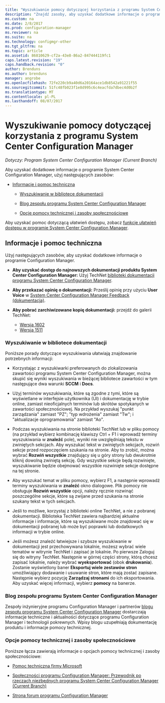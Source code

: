 ```yaml
---
title: "Wyszukiwanie pomocy dotyczącej korzystania z programu System Center Configuration Manager | Dokumentacja firmy Microsoft"
description: "Znajdź zasoby, aby uzyskać dodatkowe informacje o programie System Center Configuration Manager."
ms.custom: na
ms.date: 2/8/2017
ms.prod: configuration-manager
ms.reviewer: na
ms.suite: na
ms.technology: configmgr-other
ms.tgt_pltfrm: na
ms.topic: article
ms.assetid: 86810629-cf2a-43e8-86a2-847444119fc1
caps.latest.revision: "19"
caps.handback.revision: "0"
author: Brenduns
ms.author: brenduns
manager: angrobe
ms.openlocfilehash: 72fe220cb9a40d6a20164ace1db8542a91221f55
ms.sourcegitcommit: 51fc48fb023f1e8d995c6c4eacfda7dbec4d0b2f
ms.translationtype: MT
ms.contentlocale: pl-PL
ms.lasthandoff: 08/07/2017
---
```

# <a name="find-help-for-using-system-center-configuration-manager"></a>Wyszukiwanie pomocy dotyczącej korzystania z programu System Center Configuration Manager

*Dotyczy: Program System Center Configuration Manager (Current Branch)*

Aby uzyskać dodatkowe informacje o programie System Center Configuration Manager, użyj następujących zasobów:  

-   [Informacje i pomoc techniczna](#bkmk_Info)  

    -   [Wyszukiwanie w bibliotece dokumentacji](#BKMK_SearchTips)  

    -   [Blog zespołu programu System Center Configuration Manager](#BKMK_ProductGroupBlog)  
    -   [Opcje pomocy technicznej i zasoby społecznościowe](#BKMK_SupportOptions)

  Aby uzyskać pomoc dotyczącą ułatwień dostępu, zobacz [funkcje ułatwień dostępu w programie System Center Configuration Manager](../../core/understand/accessibility-features.md).

##  <a name="bkmk_Info"></a> Informacje i pomoc techniczna  
 Użyj następujących zasobów, aby uzyskać dodatkowe informacje o programie Configuration Manager.  

-   **Aby uzyskać dostęp do najnowszych dokumentacji produktu System Center Configuration Manager:** Użyj TechNet [biblioteki dokumentacji programu System Center Configuration Manager](http://go.microsoft.com/fwlink/p/?LinkId=691974).

-   **Aby przekazać opinię o dokumentacji:** Prześlij opinię przy użyciu **User Voice** w [System Center Configuration Manager Feedback (dokumentacja)](https://configurationmanager.uservoice.com/forums/300492-ideas/category/112371-documentation).  

-   **Aby pobrać zarchiwizowane kopię dokumentacji:** przejdź do galerii TechNet:

    - [Wersja 1602](https://gallery.technet.microsoft.com/documentation-for-system-ea90eaf1)
    - [Wersja 1511](https://gallery.technet.microsoft.com/documentation-for-system-ea90eaf1)

###  <a name="BKMK_SearchTips"></a> Wyszukiwanie w bibliotece dokumentacji  
 Poniższe porady dotyczące wyszukiwania ułatwiają znajdowanie potrzebnych informacji:  

-   Korzystając z wyszukiwarki preferowanych do zlokalizowania zawartości programu System Center Configuration Manager, można skupić się wyniki wyszukiwania w bieżącej bibliotece zawartości w tym następujące dwa warunki **SCCM** i **Docs**.

-   Użyj terminów wyszukiwania, które są zgodne z tymi, które są wyświetlane w interfejsie użytkownika (UI) i dokumentację w trybie online, zamiast nieoficjalnych terminów lub skrótów spotykanych w zawartości społecznościowej. Na przykład wyszukaj "punkt zarządzania" zamiast "PZ"; "typ wdrożenia" zamiast "Tw"; i "aktualizacje oprogramowania" zamiast "Ao".  

-   Podczas wyszukiwania na stronie biblioteki TechNet lub w pliku pomocy (na przykład wybierz kombinację klawiszy Ctrl + F1 i wprowadź terminy wyszukiwania w **znaleźć** pole), wyniki nie uwzględniają tekstu w zwiniętych sekcjach. Aby wyszukać tekst w zwiniętych sekcjach, rozwiń sekcje przed rozpoczęciem szukania na stronie. Aby to zrobić, można wybrać **Rozwiń wszystkie** znajdujący się u góry strony lub dwukrotnie kliknij dowolną zwiniętą sekcję. Gdy wszystkie sekcje będą rozwinięte, wyszukiwanie będzie obejmować wszystkie rozwinięte sekcje dostępne na tej stronie.  

-   Aby wyszukać temat w pliku pomocy, wybierz F1, a następnie wprowadź terminy wyszukiwania w **znaleźć** okno dialogowe. Plik pomocy nie obsługuje **Rozwiń wszystkie** opcji, należy ręcznie rozwinąć poszczególne sekcje, które są zwijane przed szukania na stronie szukany tekst w tych sekcjach.  

-   Jeśli to możliwe, korzystaj z biblioteki online TechNet, a nie z pobranej dokumentacji. Biblioteka TechNet zawiera najbardziej aktualne informacje i informacje, które są wyszukiwane może znajdować się w dokumentacji pobranej lub może być poprawki lub dodatkowych informacji w trybie online.  

-   Jeśli możesz znaleźć łatwiejsze i szybsze wyszukiwanie w dokumentacji jest przechowywana lokalnie, możesz wybrać wiele tematów w witrynie TechNet i zapisać je lokalnie. Po pierwsze Zaloguj się do witryny TechNet. Następnie w górnej części strony, którą chcesz zapisać lokalnie, należy wybrać **wyeksportować** (obok **drukowania**). Zostanie wyświetlony baner **Eksportuj wiele zestawów stron** umożliwiający dodawanie i usuwanie stron, które mają zostać zapisane. Następnie wybierz pozycję **Zarządzaj stronami** do ich eksportowania. Aby uzyskać więcej informacji, wybierz **pomocy** na banerze.  

###  <a name="BKMK_ProductGroupBlog"></a> Blog zespołu programu System Center Configuration Manager  
 Zespoły inżynieryjne programu Configuration Manager i partnerów [blogu zespołu programu System Center Configuration Manager](http://go.microsoft.com/fwlink/?LinkId=191941) dostarczają informacje techniczne i aktualności dotyczące programu Configuration Manager i technologii pokrewnych. Wpisy blogu uzupełniają dokumentację produktu i informacje pomocy technicznej.  

###  <a name="BKMK_SupportOptions"></a> Opcje pomocy technicznej i zasoby społecznościowe  
 Poniższe łącza zawierają informacje o opcjach pomocy technicznej i zasoby społecznościowe:  

-   [Pomoc techniczna firmy Microsoft](http://go.microsoft.com/fwlink/?LinkId=243064)  

-   [Społeczności programu Configuration Manager: Przewodnik po rzeczach niezbędnych programu System Center Configuration Manager (Current Branch)](http://social.technet.microsoft.com/wiki/contents/articles/33035.system-center-configuration-manager-current-branch-survival-guide.aspx )  

-   [Strona forum programu Configuration Manager](https://social.technet.microsoft.com/Forums/en-US/home?category=ConfigMgrCB)  
